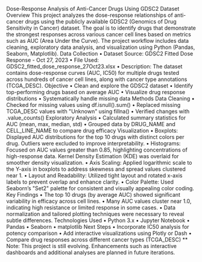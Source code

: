 Dose-Response Analysis of Anti-Cancer Drugs Using GDSC2 Dataset
Overview
This project analyzes the dose-response relationships of anti-cancer drugs using the publicly available GDSC2 (Genomics of Drug Sensitivity in Cancer) dataset. The goal is to identify drugs that demonstrate the strongest responses across various cancer cell lines based on metrics such as AUC (Area Under the Curve). The project workflow includes data cleaning, exploratory data analysis, and visualization using Python (Pandas, Seaborn, Matplotlib).
Data Collection
•	Dataset Source: GDSC2 Fitted Dose Response - Oct 27, 2023
•	File Used: GDSC2_fitted_dose_response_27Oct23.xlsx
•	Description: The dataset contains dose-response curves (AUC, IC50) for multiple drugs tested across hundreds of cancer cell lines, along with cancer type annotations (TCGA_DESC).
Objective
•	Clean and explore the GDSC2 dataset
•	Identify top-performing drugs based on average AUC
•	Visualize drug response distributions
•	Systematically handle missing data
Methods
Data Cleaning
•	Checked for missing values using df.isnull().sum()
•	Replaced missing TCGA_DESC values with "Unknown" using fillna()
•	Verified changes with .value_counts()
Exploratory Analysis
•	Calculated summary statistics for AUC (mean, max, median, std)
•	Grouped data by DRUG_NAME and CELL_LINE_NAME to compare drug efficacy
Visualization
•	Boxplots: Displayed AUC distributions for the top 10 drugs with distinct colors per drug. Outliers were excluded to improve interpretability.
•	Histograms: Focused on AUC values greater than 0.85, highlighting concentrations of high-response data. Kernel Density Estimation (KDE) was overlaid for smoother density visualization.
•	Axis Scaling: Applied logarithmic scale to the Y-axis in boxplots to address skewness and spread values clustered near 1.
•	Layout and Readability: Utilized tight layout and rotated x-axis labels to prevent overlap and enhance clarity.
•	Color Palette: Used Seaborn’s "Set2" palette for consistent and visually appealing color coding.
Key Findings
•	The top 10 drugs (by average AUC) showed significant variability in efficacy across cell lines.
•	Many AUC values cluster near 1.0, indicating high resistance or limited response in some cases.
•	Data normalization and tailored plotting techniques were necessary to reveal subtle differences.
Technologies Used
•	Python 3.x
•	Jupyter Notebook
•	Pandas
•	Seaborn
•	matplotlib
Next Steps
•	Incorporate IC50 analysis for potency comparison
•	Add interactive visualizations using Plotly or Dash
•	Compare drug responses across different cancer types (TCGA_DESC) 
** Note: This project is still evolving. Enhancements such as interactive dashboards and additional analyses are planned in future iterations.
